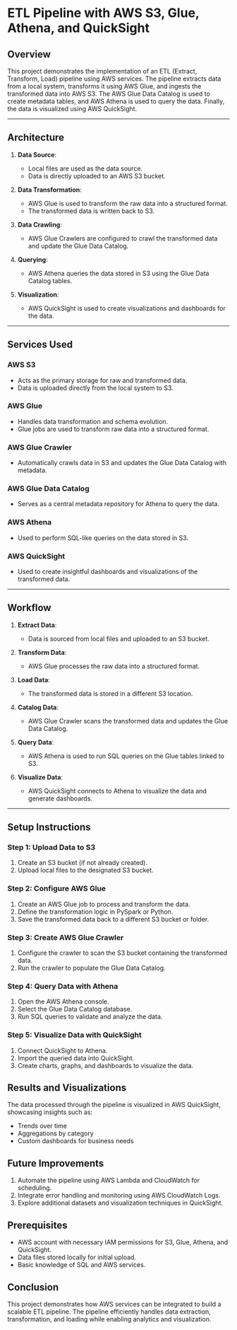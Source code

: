 # ETL Pipeline with AWS S3, Glue, Athena, and QuickSight

## Overview
This project demonstrates the implementation of an ETL (Extract, Transform, Load) pipeline using AWS services. The pipeline extracts data from a local system, transforms it using AWS Glue, and ingests the transformed data into AWS S3. The AWS Glue Data Catalog is used to create metadata tables, and AWS Athena is used to query the data. Finally, the data is visualized using AWS QuickSight.

---

## Architecture

1. **Data Source**:
   - Local files are used as the data source.
   - Data is directly uploaded to an AWS S3 bucket.

2. **Data Transformation**:
   - AWS Glue is used to transform the raw data into a structured format.
   - The transformed data is written back to S3.

3. **Data Crawling**:
   - AWS Glue Crawlers are configured to crawl the transformed data and update the Glue Data Catalog.

4. **Querying**:
   - AWS Athena queries the data stored in S3 using the Glue Data Catalog tables.

5. **Visualization**:
   - AWS QuickSight is used to create visualizations and dashboards for the data.

---

## Services Used

### **AWS S3**
- Acts as the primary storage for raw and transformed data.
- Data is uploaded directly from the local system to S3.

### **AWS Glue**
- Handles data transformation and schema evolution.
- Glue jobs are used to transform raw data into a structured format.

### **AWS Glue Crawler**
- Automatically crawls data in S3 and updates the Glue Data Catalog with metadata.

### **AWS Glue Data Catalog**
- Serves as a central metadata repository for Athena to query the data.

### **AWS Athena**
- Used to perform SQL-like queries on the data stored in S3.

### **AWS QuickSight**
- Used to create insightful dashboards and visualizations of the transformed data.

---

## Workflow

1. **Extract Data**:
   - Data is sourced from local files and uploaded to an S3 bucket.

2. **Transform Data**:
   - AWS Glue processes the raw data into a structured format.

3. **Load Data**:
   - The transformed data is stored in a different S3 location.

4. **Catalog Data**:
   - AWS Glue Crawler scans the transformed data and updates the Glue Data Catalog.

5. **Query Data**:
   - AWS Athena is used to run SQL queries on the Glue tables linked to S3.

6. **Visualize Data**:
   - AWS QuickSight connects to Athena to visualize the data and generate dashboards.

---

## Setup Instructions

### **Step 1: Upload Data to S3**
1. Create an S3 bucket (if not already created).
2. Upload local files to the designated S3 bucket.

### **Step 2: Configure AWS Glue**
1. Create an AWS Glue job to process and transform the data.
2. Define the transformation logic in PySpark or Python.
3. Save the transformed data back to a different S3 bucket or folder.

### **Step 3: Create AWS Glue Crawler**
1. Configure the crawler to scan the S3 bucket containing the transformed data.
2. Run the crawler to populate the Glue Data Catalog.

### **Step 4: Query Data with Athena**
1. Open the AWS Athena console.
2. Select the Glue Data Catalog database.
3. Run SQL queries to validate and analyze the data.

### **Step 5: Visualize Data with QuickSight**
1. Connect QuickSight to Athena.
2. Import the queried data into QuickSight.
3. Create charts, graphs, and dashboards to visualize the data.

## Results and Visualizations
The data processed through the pipeline is visualized in AWS QuickSight, showcasing insights such as:
- Trends over time
- Aggregations by category
- Custom dashboards for business needs

## Future Improvements
1. Automate the pipeline using AWS Lambda and CloudWatch for scheduling.
2. Integrate error handling and monitoring using AWS CloudWatch Logs.
3. Explore additional datasets and visualization techniques in QuickSight.

## Prerequisites
- AWS account with necessary IAM permissions for S3, Glue, Athena, and QuickSight.
- Data files stored locally for initial upload.
- Basic knowledge of SQL and AWS services.

## Conclusion
This project demonstrates how AWS services can be integrated to build a scalable ETL pipeline.
The pipeline efficiently handles data extraction, transformation, and loading while enabling analytics and visualization.

